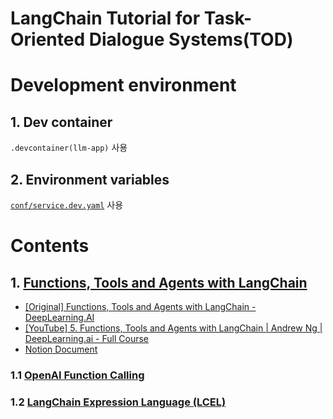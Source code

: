 # LangChain Tutorial for Task-Oriented Dialogue Systems(TOD)

# Development environment

## 1. Dev container

`.devcontainer(llm-app)` 사용

## 2. Environment variables

[`conf/service.dev.yaml`](https://github.com/solver-ai/langchain-tutorial/blob/main/conf/service.dev.yaml) 사용

# Contents

## 1. [Functions, Tools and Agents with LangChain](https://github.com/solver-ai/langchain-tutorial/tree/main/1%20-%20Functions%2C%20Tools%20and%20Agents%20with%20LangChain)

- [[Original] Functions, Tools and Agents with LangChain - DeepLearning.AI](https://www.deeplearning.ai/short-courses/functions-tools-agents-langchain/)
- [[YouTube] 5. Functions, Tools and Agents with LangChain | Andrew Ng | DeepLearning.ai - Full Course](https://www.youtube.com/watch?v=Dwpv9raFJxY)
- [Notion Document](https://www.notion.so/bereview/Functions-Tools-and-Agents-with-LangChain-a772477d3f4f4244b9b7c03ba24ce334)

### 1.1 [OpenAI Function Calling](https://github.com/solver-ai/langchain-tutorial/blob/main/1%20-%20Functions%2C%20Tools%20and%20Agents%20with%20LangChain/1_1%20-%20OpenAI%20Function%20Calling.ipynb)

### 1.2 [LangChain Expression Language (LCEL)](<https://github.com/solver-ai/langchain-tutorial/blob/main/1%20-%20Functions%2C%20Tools%20and%20Agents%20with%20LangChain/1_2%20-%20LangChain%20Expression%20Language%20(LCEL).ipynb>)
